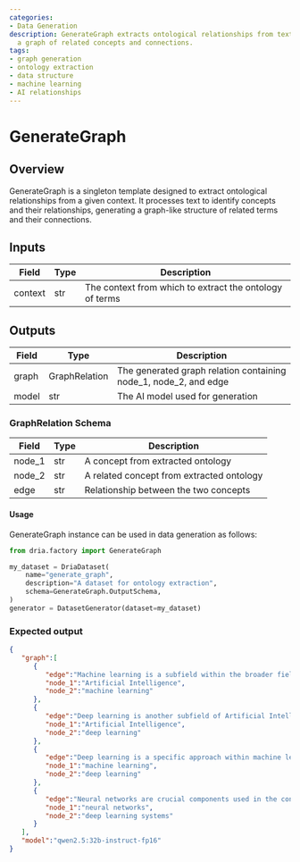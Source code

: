 ```yaml
---
categories:
- Data Generation
description: GenerateGraph extracts ontological relationships from text, creating
  a graph of related concepts and connections.
tags:
- graph generation
- ontology extraction
- data structure
- machine learning
- AI relationships
---
```


# GenerateGraph

## Overview
GenerateGraph is a singleton template designed to extract ontological relationships from a given context. It processes text to identify concepts and their relationships, generating a graph-like structure of related terms and their connections.

## Inputs
| Field | Type | Description |
|-------|------|-------------|
| context | str | The context from which to extract the ontology of terms |

## Outputs
| Field | Type | Description |
|-------|------|-------------|
| graph | GraphRelation | The generated graph relation containing node_1, node_2, and edge |
| model | str | The AI model used for generation |

### GraphRelation Schema
| Field | Type | Description |
|-------|------|-------------|
| node_1 | str | A concept from extracted ontology |
| node_2 | str | A related concept from extracted ontology |
| edge | str | Relationship between the two concepts |

#### Usage

GenerateGraph instance can be used in data generation as follows:

```python
from dria.factory import GenerateGraph

my_dataset = DriaDataset(
    name="generate_graph",
    description="A dataset for ontology extraction",
    schema=GenerateGraph.OutputSchema,
)
generator = DatasetGenerator(dataset=my_dataset)
```

### Expected output

```json
{
   "graph":[
      {
         "edge":"Machine learning is a subfield within the broader field of Artificial Intelligence.",
         "node_1":"Artificial Intelligence",
         "node_2":"machine learning"
      },
      {
         "edge":"Deep learning is another subfield of Artificial Intelligence that focuses on deep neural networks.",
         "node_1":"Artificial Intelligence",
         "node_2":"deep learning"
      },
      {
         "edge":"Deep learning is a specific approach within machine learning that uses deep neural networks to model complex patterns in data.",
         "node_1":"machine learning",
         "node_2":"deep learning"
      },
      {
         "edge":"Neural networks are crucial components used in the construction of deep learning systems.",
         "node_1":"neural networks",
         "node_2":"deep learning systems"
      }
   ],
   "model":"qwen2.5:32b-instruct-fp16"
}
```